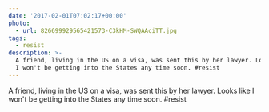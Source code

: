 ```yaml
---
date: '2017-02-01T07:02:17+00:00'
photo:
  - url: 826699929565421573-C3kHM-SWQAAciTT.jpg
tags:
  - resist
description: >-
  A friend, living in the US on a visa, was sent this by her lawyer. Looks like
  I won't be getting into the States any time soon. #resist
---
```

A friend, living in the US on a visa, was sent this by her lawyer. Looks like I won't be getting into the States any time soon. #resist 
